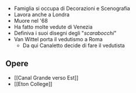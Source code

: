 - Famiglia si occupa di Decorazioni e Scenografia
- Lavora anche a Londra
- Muore nel '68
- Ha fatto molte vedute di Venezia
- Definiva i suoi disegni degli "*scarabocchi*"
- Van Wittel porta il vedutismo a Roma
	- Da qui Canaletto decide di fare il vedutista

## Opere
- [[Canal Grande verso Est]]
- [[Eton College]]